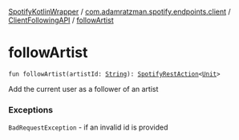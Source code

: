 [SpotifyKotlinWrapper](../../index.md) / [com.adamratzman.spotify.endpoints.client](../index.md) / [ClientFollowingAPI](index.md) / [followArtist](./follow-artist.md)

# followArtist

`fun followArtist(artistId: `[`String`](https://kotlinlang.org/api/latest/jvm/stdlib/kotlin/-string/index.html)`): `[`SpotifyRestAction`](../../com.adamratzman.spotify.main/-spotify-rest-action/index.md)`<`[`Unit`](https://kotlinlang.org/api/latest/jvm/stdlib/kotlin/-unit/index.html)`>`

Add the current user as a follower of an artist

### Exceptions

`BadRequestException` - if an invalid id is provided